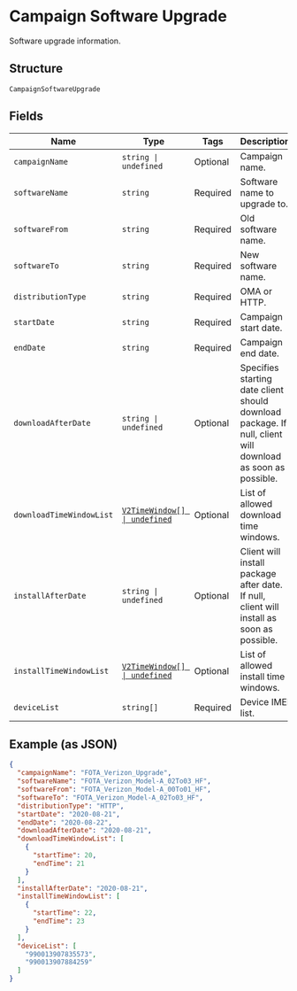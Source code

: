 
# Campaign Software Upgrade

Software upgrade information.

## Structure

`CampaignSoftwareUpgrade`

## Fields

| Name | Type | Tags | Description |
|  --- | --- | --- | --- |
| `campaignName` | `string \| undefined` | Optional | Campaign name. |
| `softwareName` | `string` | Required | Software name to upgrade to. |
| `softwareFrom` | `string` | Required | Old software name. |
| `softwareTo` | `string` | Required | New software name. |
| `distributionType` | `string` | Required | OMA or HTTP. |
| `startDate` | `string` | Required | Campaign start date. |
| `endDate` | `string` | Required | Campaign end date. |
| `downloadAfterDate` | `string \| undefined` | Optional | Specifies starting date client should download package. If null, client will download as soon as possible. |
| `downloadTimeWindowList` | [`V2TimeWindow[] \| undefined`](../../doc/models/v2-time-window.md) | Optional | List of allowed download time windows. |
| `installAfterDate` | `string \| undefined` | Optional | Client will install package after date. If null, client will install as soon as possible. |
| `installTimeWindowList` | [`V2TimeWindow[] \| undefined`](../../doc/models/v2-time-window.md) | Optional | List of allowed install time windows. |
| `deviceList` | `string[]` | Required | Device IMEI list. |

## Example (as JSON)

```json
{
  "campaignName": "FOTA_Verizon_Upgrade",
  "softwareName": "FOTA_Verizon_Model-A_02To03_HF",
  "softwareFrom": "FOTA_Verizon_Model-A_00To01_HF",
  "softwareTo": "FOTA_Verizon_Model-A_02To03_HF",
  "distributionType": "HTTP",
  "startDate": "2020-08-21",
  "endDate": "2020-08-22",
  "downloadAfterDate": "2020-08-21",
  "downloadTimeWindowList": [
    {
      "startTime": 20,
      "endTime": 21
    }
  ],
  "installAfterDate": "2020-08-21",
  "installTimeWindowList": [
    {
      "startTime": 22,
      "endTime": 23
    }
  ],
  "deviceList": [
    "990013907835573",
    "990013907884259"
  ]
}
```

